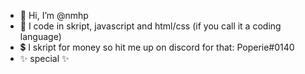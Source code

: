 - 👋 Hi, I’m @nmhp
- 👀 I code in skript, javascript and html/css (if you call it a coding language)
- 💲 I skript for money so hit me up on discord for that: Poperie#0140
- ✨ special ✨

<!---
nmhp/nmhp is a ✨ special ✨ repository because its `README.md` (this file) appears on your GitHub profile.
You can click the Preview link to take a look at your changes.
--->
